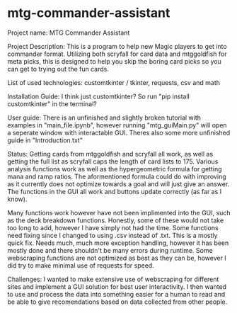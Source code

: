 # mtg-commander-assistant
 Project name: MTG Commander Assistant

 Project Description:
 This is a program to help new Magic players to get into commander format. Utilizing both scryfall for card data and mtggoldfish for meta picks, this is designed to help you skip the boring card picks so you can get to trying out the fun cards.

List of used technologies:
customtkinter / tkinter, requests, csv and math

Installation Guide:
I think just customtkinter?
So run "pip install customtkinter" in the terminal?

User guide:
There is an unfinished and slightly broken tutorial with examples in "main_file.ipynb", however running "mtg_guiMain.py" will open a seperate window with interactable GUI. Theres also some more unfinished guide in "Introduction.txt"

Status:
Getting cards from mtggoldfish and scryfall all work, as well as getting the full list as scryfall caps the length of card lists to 175. Various analysis functions work as well as the hypergeometric formula for getting mana and ramp ratios.
The aformentioned formula could do with improving as it currently does not optimize towards a goal and will just give an answer.
The functions in the GUI all work and buttons update correctly (as far as I know).

Many functions work however have not been implimented into the GUI, such as the deck breakdown functions. Honestly, some of these would not take too long to add, however I have simply not had the time.
Some functions need fixing since I changed to using .csv instead of .txt. This is a mostly quick fix.
Needs much, much more exception handling, however it has been mostly done and there shouldn't be many errors during runtime.
Some webscraping functions are not optimized as best as they can be, however I did try to make minimal use of requests for speed.

Challenges:
I wanted to make extensive use of webscraping for different sites and implement a GUI solution for best user interactivity.
I then wanted to use and process the data into something easier for a human to read and be able to give recomendations based on data collected from other people.
